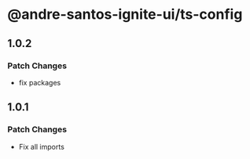 # @andre-santos-ignite-ui/ts-config

## 1.0.2

### Patch Changes

- fix packages

## 1.0.1

### Patch Changes

- Fix all imports
